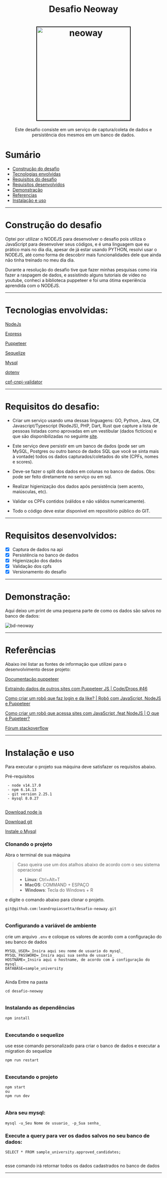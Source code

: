 <h1 align="center">Desafio Neoway</h1>

<h1 align="center">  
<a href="https://imgbb.com/"><img src="https://i.ibb.co/cwNmSqG/neo.jpg" alt="neoway" width="300px" border="2"></a></h1>

<p align="center">Este desafio consiste em um serviço de captura/coleta de dados e persistência dos mesmos em um banco de dados.</p>



# Sumário

- [Construção do desafio](#construção-do-desafio)
- [Tecnologias envolvidas](#tecnologias-envolvidas)
- [Requisitos do desafio](#requisitos-do-desafio)
- [Requisitos desenvolvidos](#requisitos-desenvolvidos)
- [Demonstração](#demonstracao)
- [Referencias](#referencias)
- [Instalação e uso](#instalação-e-uso)

---

# Construção do desafio

Optei por utilizar o NODEJS para desenvolver o desafio pois utiliza o JavaScript para desenvolver seus códigos, e é uma linguagem que eu prático mais no dia dia, apesar de já estar usando PYTHON, resolvi usar o NODEJS, até como forma de descobrir mais funcionalidades dele que ainda não tinha treinado no meu dia dia.

Durante a resolução do desafio tive que fazer minhas pesquisas como iria fazer a raspagem de dados, e assistindo alguns tutoriais de vídeo no youtube, conheci a biblioteca puppeteer e foi uma ótima experiência aprendida com o NODEJS.

---

# Tecnologias envolvidas:
[NodeJs](https://nodejs.org/pt-br/docs/)

[Express](https://expressjs.com/pt-br/)

[Puppeteer](https://pptr.dev/)

[Sequelize](https://sequelize.org/)

[Mysql](https://dev.mysql.com/doc/)

[dotenv](https://www.npmjs.com/package/dotenv)

[cpf-cnpj-validator](https://www.npmjs.com/package/cpf-cnpj-validator)

---

# Requisitos do desafio:

 - Criar um serviço usando uma dessas linguagens: GO, Python, Java, C#, Javascript/Typescript (NodeJS), PHP, Dart, Rust que capture a lista de pessoas listadas como aprovadas em um vestibular (dados fictícios) e que são disponibilizadas no seguinte [site](https://sample-university-site.herokuapp.com/).

- Este serviço deve persistir em um banco de dados (pode ser um MySQL, Postgres ou outro banco de dados SQL que você se sinta mais à vontade) todos os dados capturados/coletados do site (CPFs, nomes e scores).

- Deve-se fazer o split dos dados em colunas no banco de dados. Obs: pode ser feito diretamente no serviço ou em sql.

- Realizar higienização dos dados após persistência (sem acento, maiúsculas, etc).

- Validar os CPFs contidos (válidos e não válidos numericamente).

- Todo o código deve estar disponível em repositório público do GIT.
---

# Requisitos desenvolvidos:

 - [x] Captura de dados na api
 - [x] Persistência no banco de dados 
 - [x] Higienização dos dados
 - [x] Validação dos cpfs
 - [x] Versionamento do desafio   

---

# Demonstração:

Aqui deixo um print de uma pequena parte de como os dados são salvos no banco de dados:


![bd-neoway](https://user-images.githubusercontent.com/70539587/151621697-0a5b5c4c-d3b7-4ba4-84dd-9fa1a1a46e89.png)


---

#  Referências

Abaixo irei listar as fontes de informação que utilizei para o desenvolvimento desse projeto:

[Documentação puppeteer](https://pptr.dev/)

[Extraindo dados de outros sites com Puppeteer JS | Code/Drops #46](https://www.youtube.com/watch?v=K5yYBJhix5A)

[Como criar um robô que faz login e da like? | Robô com JavaScript, NodeJS e Puppeteer](https://www.youtube.com/watch?v=Ltdp9-ZTAzM)

[Como criar um robô que acessa sites com JavaScript .feat NodeJS | O que é Pupeteer?](https://www.youtube.com/watch?v=4W55nFDyIrcr)

[Fórum stackoverflow](https://pt.stackoverflow.com/)

---
# Instalação e uso

Para executar o projeto sua máquina deve satisfazer os requisitos abaixo.  
  
Pré-requisitos  
  
```  
 - node v14.17.0  
 - npm 6.14.13  
 - git version 2.25.1  
 - mysql 8.0.27
  
```  
  
[Download node js](https://nodejs.org/en/)  
  
[Download git](https://git-scm.com/book/en/v2/Getting-Started-Installing-Git)  

[Instale o Mysql](https://www.youtube.com/watch?v=zpssr3u1EO8)
  
### Clonando o projeto  
  
Abra o terminal de sua máquina

> Caso queira use um dos atalhos abaixo de acordo com o seu sistema
> operacional
>  - **Linux**: Ctrl+Alt+T
>  - **MacOS**: COMMAND + ESPAÇO
>  - **Windows**: Tecla do Windows + R

e digite o comando abaixo para clonar o projeto.  
  
```  
git@github.com:leandropiassetta/desafio-neoway.git
   
```  
  
### Configurando a variável de ambiente

crie um arquivo `.env` e coloque os valores de acordo com a configuração do seu banco de dados
  
```  
MYSQL_USER=_Insira aqui seu nome de usuario do mysql_
MYSQL_PASSWORD=_Insira aqui sua senha de usuario_
HOSTNAME=_Insira aqui o hostname, de acordo com a configuração do mysql_
DATABASE=sample_university
  
```

Ainda Entre na pasta  
  
```  
cd desafio-neoway
  
```  
  
### Instalando as dependências  
  
```  
npm install  
  
```  
  
### Executando o sequelize  
  
use esse comando personalizado para criar o banco de dados e executar a migration do sequelize
```  
npm run restart
  
```

### Executando o projeto  
  
```  
npm start  
ou
npm run dev
  
``` 

### Abra seu mysql: 
  
``` 
mysql -u_Seu Nome de usuario_ -p_Sua senha_
``` 

### Execute a query para ver os dados salvos no seu banco de dados: 
  
``` 
SELECT * FROM sample_university.approved_candidates;
  
``` 
esse comando irá retornar todos os dados cadastrados no banco de dados

---------
